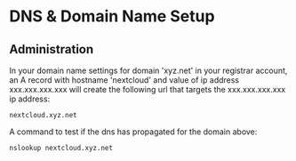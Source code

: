 # DNS & Domain Name Setup
## Administration

In your domain name settings for domain 'xyz.net' in your registrar account, an A record with hostname 'nextcloud' and value of ip address xxx.xxx.xxx.xxx will create the following url that targets the xxx.xxx.xxx.xxx ip address:
```
nextcloud.xyz.net
```
A command to test if the dns has propagated for the domain above:
```bash
nslookup nextcloud.xyz.net
```

